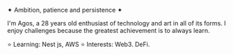✦ Ambition, patience and persistence ✦

I'm Agos, a 28 years old enthusiast of technology and art in all of its forms. I enjoy challenges because the greatest achievement is to always learn.

⭐ Learning:  Nest js, AWS
⭐ Interests: Web3. DeFi.
